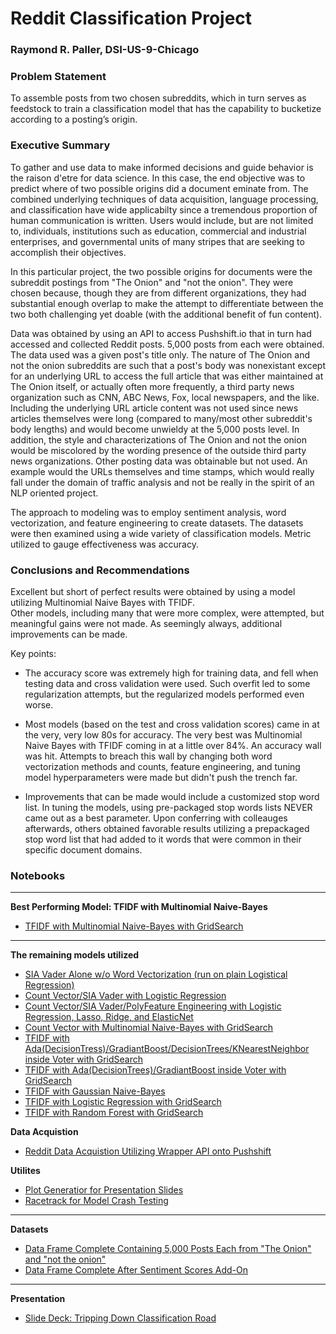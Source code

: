 # Reddit Classification Project

### Raymond R. Paller,  DSI-US-9-Chicago


### Problem Statement

To assemble posts from two chosen subreddits, which in turn serves as feedstock to train a classification model that has the capability to bucketize according to a posting’s origin.


### Executive Summary

To gather and use data to make informed decisions and guide behavior is the raison d'etre for data science.  In this case,
the end objective was to predict where of two possible origins did a document eminate from.  The combined underlying techniques
of data acquisition, language processing, and classification have wide applicabilty since a tremendous proportion of human
communication is written.  Users would include, but are not limited to, individuals, institutions such as education,
commercial and industrial enterprises, and governmental units of many stripes that are seeking to accomplish their
objectives.

In this particular project, the two possible origins for documents were the subreddit postings from "The Onion" and
"not the onion".  They were chosen because, though they are from different organizations, they had substantial enough
overlap to make the attempt to differentiate between the two both challenging yet doable (with the additional benefit of
fun content).

Data was obtained by using an API to access Pushshift.io that in turn had accessed and collected Reddit posts.  5,000 posts
from each were obtained.  The data used was a given post's title only.  The nature of The Onion and not the onion subreddits
are such that a post's body was nonexistant except for an underlying URL to access the full article that was either maintained
at The Onion itself, or actually often more frequently, a third party news organization such as CNN, ABC News, Fox, local newspapers, and the like.  Including the underlying URL article content was not used since news articles themselves were
long (compared to many/most other subreddit's body lengths) and would become unwieldy at the 5,000 posts level.  In addition,
the style and characterizations of The Onion and not the onion would be miscolored by the wording presence of the outside
third party news organizations.  Other posting data was obtainable but not used.  An example would the URLs themselves and
time stamps, which would really fall under the domain of traffic analysis and not be really in the spirit of an NLP oriented
project.

The approach to modeling was to employ sentiment analysis, word vectorization, and feature engineering to create datasets.
The datasets were then examined using a wide variety of classification models.  Metric utilized to gauge effectiveness was
accuracy.


### Conclusions and Recommendations

Excellent but short of perfect results were obtained by using a model utilizing Multinomial Naive Bayes with TFIDF.  
Other models, including many that were more complex, were attempted, but meaningful gains were not made.  As seemingly
always, additional improvements can be made.


Key points:

* The accuracy score was extremely high for training data, and fell when testing data and cross validation were used.
Such overfit led to some regularization attempts, but the regularized models performed even worse.  

* Most models (based on the test and cross validation scores) came in at the very, very low 80s for accuracy.  The very
best was Multinomial Naive Bayes with TFIDF coming in at a little over 84%.  An accuracy wall was hit.  Attempts to
breach this wall by changing both word vectorization methods and counts,  feature engineering,  and tuning model
hyperparameters were made but didn't push the trench far.

* Improvements that can be made would include a customized stop word list.  In tuning the models, using pre-packaged
stop words lists NEVER came out as a best parameter.  Upon conferring with colleauges afterwards, others obtained
favorable results utilizing a prepackaged stop word list that had added to it words that were common in their specific
document domains.


### Notebooks

---
**Best Performing Model: TFIDF with Multinomial Naive-Bayes**
* [TFIDF with Multinomial Naive-Bayes with GridSearch](code/code_for_models/tfidf_with_multi_naive_bayes_with_gridsearch_tuning.ipynb)

---
**The remaining models utilized**

* [SIA Vader Alone w/o Word Vectorization (run on plain Logistical Regression)](code/code_for_models/vaderized_sai_both_perform_and_run_alone.ipynb)
* [Count Vector/SIA Vader with Logistic Regression](code/code_for_models/count_vector_and_vaderized_sia_with_logistic_regression.ipynb)
* [Count Vector/SIA Vader/PolyFeature Engineering with Logistic Regression, Lasso, Ridge, and ElasticNet](code/code_for_models/count_vector_vaderized_sia_poly_feature_eng_with_logistic_regression_and_lasso_ridge_elasticnet.ipynb)
* [Count Vector with Multinomial Naive-Bayes with GridSearch](code/code_for_models/count_vector_with_multi_naive_bayes_with_gridsearch_tuning.ipynb)
* [TFIDF with Ada(DecisionTress)/GradiantBoost/DecisionTrees/KNearestNeighbor inside Voter with GridSearch](code/code_for_models/tfidf_with_ada_gb_dt_knn_inside_voter_with_gridsearch_tuning.ipynb)
* [TFIDF with Ada(DecisionTrees)/GradiantBoost inside Voter with GridSearch](code/code_for_models/tfidf_with_ada_gb_inside_voter_with_gridsearch_tuning.ipynb)
* [TFIDF with Gaussian Naive-Bayes](code/code_for_models/tfidf_with_gaussian_naive_bayes.ipynb)
* [TFIDF with Logistic Regression with GridSearch](code/code_for_models/tfidf_with_logistic_regressions_with_gridsearch_tuning.ipynb)
* [TFIDF with Random Forest with GridSearch](code/code_for_models/tfidf_with_random_forest_with_gridsearch_tuning.ipynb)

**Data Acquistion**
* [Reddit Data Acquistion Utilizing Wrapper API onto Pushshift](code/code_for_data_acquisition/reddit_data_aquisition.ipynb)

**Utilites**
* [Plot Generatior for Presentation Slides](code/code_for_utilities/graphs_generator.ipynb)
* [Racetrack for Model Crash Testing](code/code_for_utilities/model_testing_crash_test_dummy_racetrack.ipynb)

---
**Datasets**
* [Data Frame Complete Containing 5,000 Posts Each from "The Onion" and "not the onion"](datasets/df_onion_not_onion.csv)
* [Data Frame Complete After Sentiment Scores Add-On](datasets/df_vaderized.csv)

---
**Presentation**
* [Slide Deck: Tripping Down Classification Road](Tripping_Down_Classification_Road.pdf)

